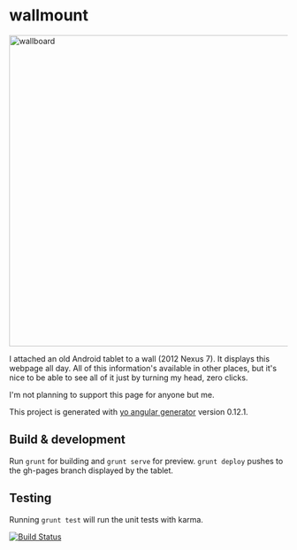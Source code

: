 # wallmount

<img width="563" alt="wallboard" src="https://cloud.githubusercontent.com/assets/238846/10183937/6dda35f4-66ea-11e5-9f3c-51eef226ca4f.png">


I attached an old Android tablet to a wall (2012 Nexus 7). It displays this webpage all day. All of this information's available in other places, but it's nice to be able to see all of it just by turning my head, zero clicks.

I'm not planning to support this page for anyone but me.

This project is generated with [yo angular generator](https://github.com/yeoman/generator-angular)
version 0.12.1.

## Build & development

Run `grunt` for building and `grunt serve` for preview. `grunt deploy` pushes to the gh-pages branch displayed by the tablet.

## Testing

Running `grunt test` will run the unit tests with karma.

[![Build Status](https://travis-ci.org/erosson/wallmount.svg)](https://travis-ci.org/erosson/wallmount)
